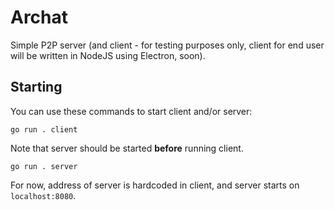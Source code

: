 # Archat
Simple P2P server (and client - for testing purposes only, client for end user will be written in NodeJS using Electron, soon).

## Starting
You can use these commands to start client and/or server:

```
go run . client
```
Note that server should be started **before** running client.

```
go run . server
```

For now, address of server is hardcoded in client, and server starts on `localhost:8080`.
